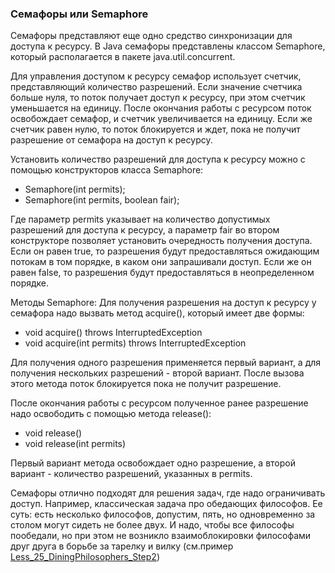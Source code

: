 ### Семафоры или Semaphore

Семафоры представляют еще одно средство синхронизации для доступа к ресурсу.
В Java семафоры представлены классом Semaphore, который располагается в пакете
java.util.concurrent.

Для управления доступом к ресурсу семафор использует счетчик, представляющий
количество разрешений. Если значение счетчика больше нуля, то поток получает
доступ к ресурсу, при этом счетчик уменьшается на единицу. После окончания
работы с ресурсом поток освобождает семафор, и счетчик увеличивается на единицу.
Если же счетчик равен нулю, то поток блокируется и ждет, пока не получит
разрешение от семафора на доступ к ресурсу.

Установить количество разрешений для доступа к ресурсу можно с помощью конструкторов
класса Semaphore:

- Semaphore(int permits);
- Semaphore(int permits, boolean fair);

Где параметр permits указывает на количество допустимых разрешений для доступа к ресурсу,
а параметр fair во втором конструкторе позволяет установить очередность получения доступа.
Если он равен true, то разрешения будут предоставляться ожидающим потокам в том порядке,
в каком они запрашивали доступ. Если же он равен false, то разрешения будут предоставляться
в неопределенном порядке.

Методы Semaphore:
Для получения разрешения на доступ к ресурсу у семафора надо вызвать метод acquire(),
который имеет две формы:

- void acquire() throws InterruptedException
- void acquire(int permits) throws InterruptedException

Для получения одного разрешения применяется первый вариант, а для получения нескольких
разрешений - второй вариант. После вызова этого метода поток блокируется пока не получит
разрешение.

После окончания работы с ресурсом полученное ранее разрешение надо освободить с помощью
метода release():

- void release()
- void release(int permits)

Первый вариант метода освобождает одно разрешение, а второй вариант - количество разрешений,
указанных в permits.

Семафоры отлично подходят для решения задач, где надо ограничивать доступ. Например,
классическая задача про обедающих философов. Ее суть: есть несколько философов, допустим,
пять, но одновременно за столом могут сидеть не более двух. И надо, чтобы все философы
пообедали, но при этом не возникло взаимоблокировки философами друг друга в борьбе за
тарелку и вилку (см.пример [Less_25_DiningPhilosophers_Step2](./Less_25_DiningPhilosophers_Step2.java))
